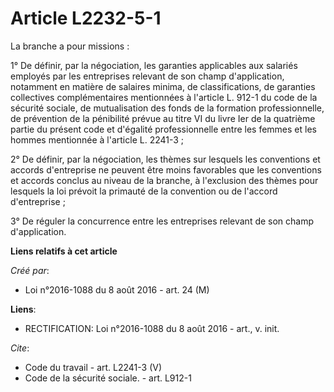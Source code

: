 # Article L2232-5-1

La branche a pour missions : 

1° De définir, par la négociation, les garanties applicables aux salariés employés par les entreprises relevant de son champ
d'application, notamment en matière de salaires minima, de classifications, de garanties collectives complémentaires
mentionnées à l'article L. 912-1 du code de la sécurité sociale, de mutualisation des fonds de la formation professionnelle,
de prévention de la pénibilité prévue au titre VI du livre Ier de la quatrième partie du présent code et d'égalité
professionnelle entre les femmes et les hommes mentionnée à l'article L. 2241-3 ; 

2° De définir, par la négociation, les thèmes sur lesquels les conventions et accords d'entreprise ne peuvent être moins
favorables que les conventions et accords conclus au niveau de la branche, à l'exclusion des thèmes pour lesquels la loi
prévoit la primauté de la convention ou de l'accord d'entreprise ; 

3° De réguler la concurrence entre les entreprises relevant de son champ d'application.

**Liens relatifs à cet article**

_Créé par_:

  - Loi n°2016-1088 du 8 août 2016 - art. 24 (M)

**Liens**:

  - RECTIFICATION: Loi n°2016-1088 du 8 août 2016 - art., v. init.

_Cite_:

  - Code du travail - art. L2241-3 (V)
  - Code de la sécurité sociale. - art. L912-1
